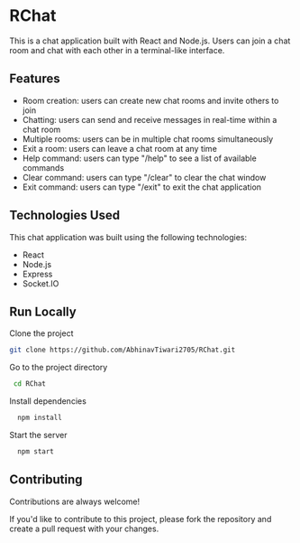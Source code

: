# RChat

This is a chat application built with React and Node.js. Users can join a chat room and chat with each other in a terminal-like interface.



## Features

- Room creation: users can create new chat rooms and invite others to join
- Chatting: users can send and receive messages in real-time within a chat room
- Multiple rooms: users can be in multiple chat rooms simultaneously
- Exit a room: users can leave a chat room at any time
- Help command: users can type "/help" to see a list of available commands
- Clear command: users can type "/clear" to clear the chat window
- Exit command: users can type "/exit" to exit the chat application

 
## Technologies Used


This chat application was built using the following technologies:

- React
- Node.js
- Express
- Socket.IO


## Run Locally

Clone the project

```bash
git clone https://github.com/AbhinavTiwari2705/RChat.git
```

Go to the project directory

```bash
 cd RChat
```

Install dependencies

```bash
  npm install
```

Start the server

```bash
  npm start
```


## Contributing

Contributions are always welcome!

If you'd like to contribute to this project, please fork the repository and create a pull request with your changes.




